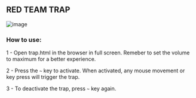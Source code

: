 ## RED TEAM TRAP

![image](https://github.com/user-attachments/assets/2745cfa9-457d-47f4-8f4d-5023d5a35b1c)

### How to use:

1 - Open trap.html in the browser in full screen. Remeber to set the volume to maximum for a better experience.

2 - Press the `~` key to activate. When activated, any mouse movement or key press will trigger the trap.

3 - To deactivate the trap, press `~` key again.
